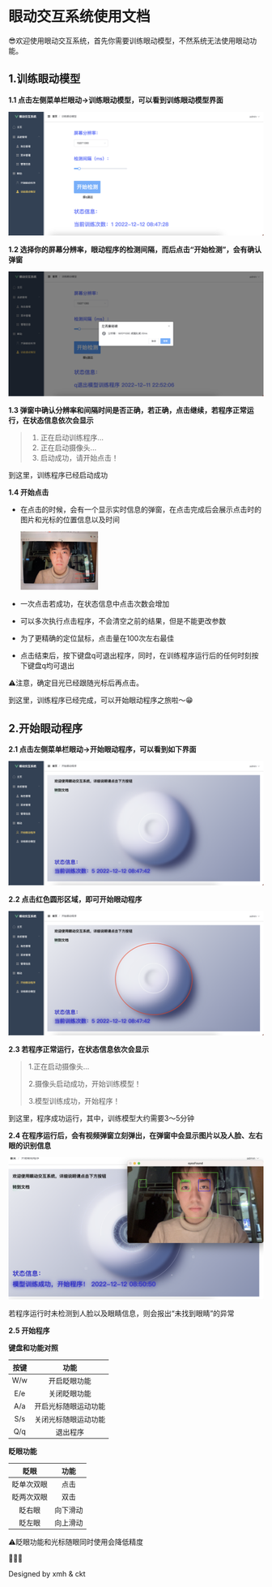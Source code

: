 # 眼动交互系统使用文档

😎欢迎使用眼动交互系统，首先你需要训练眼动模型，不然系统无法使用眼动功能。

## 1.训练眼动模型



**1.1 点击左侧菜单栏眼动->训练眼动模型，可以看到训练眼动模型界面**

![d](./5.png)



**1.2 选择你的屏幕分辨率，眼动程序的检测间隔，而后点击“开始检测”，会有确认弹窗**

![4](./4.png)



**1.3 弹窗中确认分辨率和间隔时间是否正确，若正确，点击继续，若程序正常运行，在状态信息依次会显示**

> 1. 正在启动训练程序...
> 2. 正在启动摄像头...
> 3. 启动成功，请开始点击！

到这里，训练程序已经启动成功



**1.4 开始点击**

- 在点击的时候，会有一个显示实时信息的弹窗，在点击完成后会展示点击时的图片和光标的位置信息以及时间

  <img src="./2.jpeg" alt="2" style="zoom:15%;margin-left:0px" />



- 一次点击若成功，在状态信息中点击次数会增加
- 可以多次执行点击程序，不会清空之前的结果，但是不能更改参数
- 为了更精确的定位鼠标，点击量在100次左右最佳

- 点击结束后，按下键盘q可退出程序，同时，在训练程序运行后的任何时刻按下键盘q均可退出

⚠️注意，确定目光已经跟随光标后再点击。



到这里，训练程序已经完成，可以开始眼动程序之旅啦～😁



## 2.开始眼动程序



**2.1 点击左侧菜单栏眼动->开始眼动程序，可以看到如下界面**

![1](./6.png)



**2.2 点击红色圆形区域，即可开始眼动程序**

![](./8.png)



**2.3 若程序正常运行，在状态信息依次会显示**

> 1.正在启动摄像头...
>
> 2.摄像头启动成功，开始训练模型！
>
> 3.模型训练成功，开始程序！

到这里，程序成功运行，其中，训练模型大约需要3～5分钟



**2.4 在程序运行后，会有视频弹窗立刻弹出，在弹窗中会显示图片以及人脸、左右眼的识别信息**

![2](./7.png)



若程序运行时未检测到人脸以及眼睛信息，则会报出“未找到眼睛”的异常



**2.5 开始程序**

**键盘和功能对照**

| 按键 |         功能         |
| :--: | :------------------: |
| W/w  |     开启眨眼功能     |
| E/e  |     关闭眨眼功能     |
| A/a  | 开启光标随眼运动功能 |
| S/s  | 关闭光标随眼运动功能 |
| Q/q  |       退出程序       |

**眨眼功能**

|    眨眼    |   功能   |
| :--------: | :------: |
| 眨单次双眼 |   点击   |
| 眨两次双眼 |   双击   |
|   眨右眼   | 向下滑动 |
|   眨左眼   | 向上滑动 |

⚠️眨眼功能和光标随眼同时使用会降低精度



🎉🎉🎉

Designed by xmh & ckt